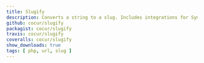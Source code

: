 ```yaml
---
title: Slugify
description: Converts a string to a slug. Includes integrations for Symfony, Silex and Twig.
github: cocur/slugify
packagist: cocur/slugify
travis: cocur/slugify
coveralls: cocur/slugify
show_downloads: true
tags: [ php, url, slug ]
---
```

